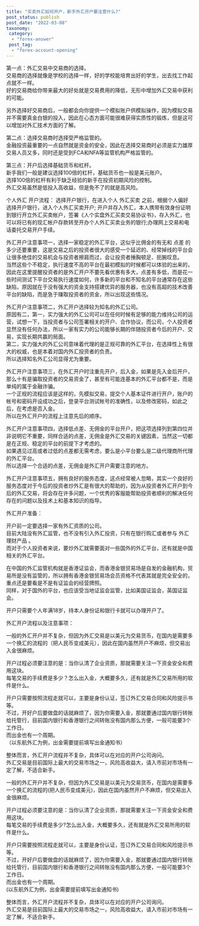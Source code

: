 ```yaml
---
title: "买卖外汇如何开户，新手外汇开户要注意什么?"
post_status: publish
post_date: "2022-03-08"
taxonomy:
 category: 
  - "forex-answer"
 post_tag: 
  - "forex-account-opening"
---
```


第一点：外汇交易中交易商的选择。  
交易商的选择就像是学校的选择一样，好的学校能培育出好的学生，出去找工作起点就不一样。  
好的交易商给你带来最大的好处就是交易费用的降低，无形中增加外汇交易中获利的可能。  

另外选择好交易商后，一般都会向你提供一个模拟账户供模拟操作，因为模拟交易并不需要真金白银的投入，因此在心态方面可能很难获得实质性的锻炼，但是这可以增加对外汇技术方面的了解。  

第二点：选择交易商时选择受严格监管的。  
金融投资最重要的一点自然就是资金的安全，因此在选择交易商时必须是实力雄厚交易人员又多，同时还是受到FCA和NFA等监管机构严格监管的。  

第三点：开户后选择基础货币和杠杆。  
新手我们一般是建议选择100倍的杠杆，基础货币也一般是美元账户。  
选择100倍的杠杆有利于缺乏经验的新手在投资初期风险的控制。  
外汇交易虽然是低投入高收益，但是免不了的就是高风险。  

个人外汇 开户流程： 选择开户银行，在进入个人 外汇买卖 之前，根据个人偏好选择开户银行，进入个人外汇买卖开户; 开户并存入外汇，本人携带有效身份证明到银行开立外汇买卖帐户，签署《人个实盘外汇买卖交易协议书》，存入外汇，也可以将已有的现汇帐户存款转至开办个人外汇买卖业务的银行;办理网上交易和电话委托交易开户手续。  

外汇开户注意事项一，选择一家稳定的外汇平台，这似乎比佣金的有无和 点差 的多少还要重要，这是交易之后的投资者很大的感受一个延迟的、经常掉线的平台会让很多绝佳的交易机会与投资者擦肩而过，会让投资者捶胸顿足、扼腕叹息。  
当然这些个不稳定，执行速度不高的平台在最初模拟的时候都可以体验的出来的，因此在这里提醒投资者的是外汇开户不要先看优惠有多大，点差有多低，而是花一些时间测试下平台交易执行速度如何，许多新的平台和不知名的平台通常存在这些缺陷，原因就在于没有强大的资金支持搭建优异的服务器，也没有高超的技术改善平台的缺陷，而是急于赚取投资者的资金，所以出现这些情况。  

外汇开户注意事项二，外汇开户选择较为知名的外汇公司。  
原因有二，第一，实力强大的外汇公司可以在任何时候有足够的能力维持公司的运营，试想一下，当投资者与公司签署相关的开户、合作协议，而公司，个人投资者显然没有任何办法，所以一家有实力的公司能够长期的伴随投资者今后的开户、交易，实现长期共赢的局面。  
第二，实力强大的外汇公司意味着代理的是正规可靠的外汇平台，在选择性上有很大的权威，也是本着对国内外汇投资者的负责。  
所以选择知名外汇公司显得尤为重要。  

外汇开户注意事项三，在外汇开户时注重先开户，后入金，如果是先入金后开户，那么十有是骗取投资者的交易资金了，甚至有可能连基本的外汇平台都不是，而是单纯的属于金融诈骗。  
一个正规的流程应该是这样的，先模拟交易，提交个人基本证件进行开户，账户的帐号和密码开设成功之后，登录平台测试帐号的准确性，以及修改密码，如此之后，在考虑是否入金。  
所以在外汇开户的流程上注意先后的顺序。  

外汇开户注意事项四，选择低点差、无佣金的平台开户，把这项选择列到第四位并非说明它不重要，同样合适的点差，无佣金是外汇交易的关键因素，当然这一切都是在正规、稳定的平台的前提下才考虑的。  
如果遇见过高或者过低的点差都无需考虑，要么是小平台要么是二级代理商所代理的外汇平台。  
所以选择一个合适的点差，无佣金是外汇开户需要注意的地方。  

外汇开户注意事项五，拥有良好的服务态度，这点经常被人忽略，其实一个良好的服务态度对于今后的投资者炒外汇是有很大的帮助的，因为从投资者外汇开户到今后的外汇交易，将会存在许多问题，一个优秀的客服能帮助投资者顺利的解决任何存在的问题以及技术上和基本知识的指导。  

外汇开户准备：

开户前一定要选择一家有外汇资质的公司。  
目前大陆没有外汇监管，也不没有引入外汇投资，只有在银行购汇或者参与 外汇理财产品 。  
而对于个人投资者来说，要炒外汇就需要面对一些国外的外汇平台，还有就是中国相关的外汇平台。  

在中国的外汇监管机构就是香港证监会，而香港金银贸易场是自发的金融机构，贸易所是没有监管的，所以拥有香港金银贸易场会员资格不代表其就是完全安全的，重点还是要看是不是有证监会的经营牌照。  
同样，对于国外的平台，也应该受当地证监会监管，比如美国证监会，英国证监会。  

开户只需要个人年满18岁，持本人身份证和银行卡就可以办理开户了。  

外汇开户流程以及注意事项：

一般的外汇开户并不复杂，但因为外汇交易是以美元为交易货币，在国内是需要多一个换汇的流程的（把人民币变成美元），因此在国内虽然开户不麻烦，但交易出入金很麻烦。  

开户过程必须要注意的是：当你认清了企业资质，那就需要关注一下资金安全和费用这块。  
每笔交易的手续费是多少？怎么出入金，大概要多久，还有就是外汇交易所用的软件是什么。  

开户只需要按照流程走就可以，主要是身份认证，签订外汇交易合同和风险提示书等。  
不过，开好户后要做盘的话就麻烦了，因为你需要入金，那就要通过国内银行转账给托管行，目前国内银行和香港银行之间转账没有国内那么方便，一般可能要3个工作日。  
而出金也有一个周期。  
（以东航外汇为例，出金需要提前填写出金通知书）

整体而言，外汇开户流程并不复杂，具体可以在对应的开户公司询问。  
外汇交易是目前国际上最大的交易市场之一，风险高收益大，请入市前对市场有一定了解，不适合新手。  

一般的外汇开户并不复杂，但因为外汇交易是以美元为交易货币，在国内是需要多一个换汇的流程的(把人民币变成美元)，因此在国内虽然开户不麻烦，但交易出入金很麻烦。  

开户过程必须要注意的是：当你认清了企业资质，那就需要关注一下资金安全和费用这块。  
每笔交易的手续费是多少?怎么出入金，大概要多久，还有就是外汇交易所用的软件是什么。  

开户只需要按照流程走就可以，主要是身份认证，签订外汇交易合同和风险提示书等。  
不过，开好户后要做盘的话就麻烦了，因为你需要入金，那就要通过国内银行转账给托管行，目前国内银行和香港银行之间转账没有国内那么方便，一般可能要3个工作日。  
而出金也有一个周期。  
(以东航外汇为例，出金需要提前填写出金通知书)

整体而言，外汇开户流程并不复杂，具体可以在对应的开户公司询问。  
外汇交易是目前国际上最大的交易市场之一，风险高收益大，请入市前对市场有一定了解，不适合新手。
